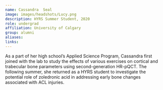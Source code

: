 ```yaml
---
name: Cassandra  Seal
image: images/headshots/Lucy.png
description: HYRS Summer Student, 2020
role: undergrad
affiliation: University of Calgary
group: alumni
aliases: 
links:
---
```


As a part of her high school’s Applied Science Program, Cassandra first 
joined with the lab to study the effects of various exercises on cortical 
and trabecular bone parameters using second-generation HR-pQCT. The 
following summer, she returned as a HYRS student to investigate the 
potential role of zoledronic acid in addressing early bone changes 
associated with ACL injuries.